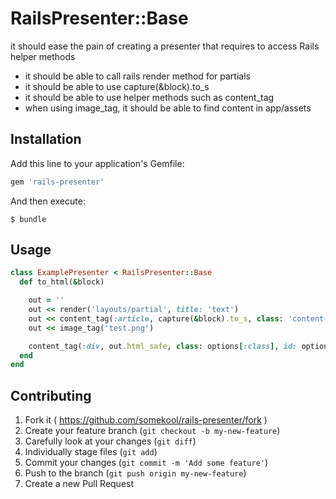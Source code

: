 RailsPresenter::Base
===============================================

it should ease the pain of creating a presenter that requires to access Rails helper methods

* it should be able to call rails render method for partials
* it should be able to use capture(&block).to_s
* it should be able to use helper methods such as content_tag
* when using image_tag, it should be able to find content in app/assets

## Installation

Add this line to your application's Gemfile:

```ruby
gem 'rails-presenter'
```

And then execute:

    $ bundle

## Usage

```ruby
class ExamplePresenter < RailsPresenter::Base
  def to_html(&block)

    out = ''
    out << render('layouts/partial', title: 'text')
    out << content_tag(:article, capture(&block).to_s, class: 'content-wrapper')
    out << image_tag('test.png')

    content_tag(:div, out.html_safe, class: options[:class], id: options[:id])
  end
end
```

## Contributing

1. Fork it ( https://github.com/somekool/rails-presenter/fork )
2. Create your feature branch (`git checkout -b my-new-feature`)
3. Carefully look at your changes (`git diff`)
4. Individually stage files (`git add`)
3. Commit your changes (`git commit -m 'Add some feature'`)
4. Push to the branch (`git push origin my-new-feature`)
5. Create a new Pull Request
